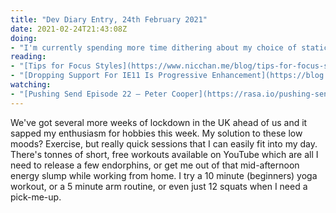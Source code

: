 ```yaml
---
title: "Dev Diary Entry, 24th February 2021"
date: 2021-02-24T21:43:08Z
doing:
- "I'm currently spending more time dithering about my choice of static site generator than I am actually building the side-project it's for!"
reading:
- "[Tips for Focus Styles](https://www.nicchan.me/blog/tips-for-focus-styles/) - Since reading this post last week I've already referred back to it. An excellent guide to focus styles."
- "[Dropping Support For IE11 Is Progressive Enhancement](https://blog.carlmjohnson.net/post/2020/time-to-kill-ie11/) - By building a non-JS version for your site, you can serve it to IE11 users, still providing them a usable experience. Yes!"
watching:
- "[Pushing Send Episode 22 – Peter Cooper](https://rasa.io/pushing-send/pushing-send-episode-22/) - I'm a long-time subscriber to Peter's Cooper Press newsletters so I found this a fun listen about how it all began. The Pushing Send podcast is worth a subscribe too!"
---
```


We've got several more weeks of lockdown in the UK ahead of us and it sapped my enthusiasm for hobbies this week. My solution to these low moods? Exercise, but really quick sessions that I can easily fit into my day. There's tonnes of short, free workouts available on YouTube which are all I need to release a few endorphins, or get me out of that mid-afternoon energy slump while working from home. I try a 10 minute (beginners) yoga workout, or a 5 minute arm routine, or even just 12 squats when I need a pick-me-up.